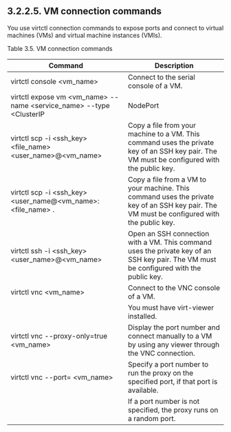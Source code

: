 ## 3.2.2.5. VM connection commands

You use virtctl connection commands to expose ports and connect to virtual machines (VMs) and virtual machine instances (VMIs).

Table 3.5. VM connection commands

| Command                                                                                                      | Description                                                                                                                                                                                         |
|--------------------------------------------------------------------------------------------------------------|-----------------------------------------------------------------------------------------------------------------------------------------------------------------------------------------------------|
| virtctl console <vm\_name>                                                                                    | Connect to the serial console of a VM.                                                                                                                                                              |
| virtctl expose vm  <vm\_name> --name  <service\_name> --type  <ClusterIP|NodePort|LoadBa lancer> --port <port> | Create a service that forwards a designated port of a VM and expose the service on the specified port of the node. Example:  virtctl expose vm rhel9\_vm --name rhel9-ssh --type  NodePort --port 22 |
| virtctl scp -i <ssh\_key>  <file\_name>  <user\_name>@<vm\_name>                                                 | Copy a file from your machine to a VM. This command uses the private key of an SSH key pair. The VM must be configured with the public key.                                                         |
| virtctl scp -i <ssh\_key>  <user\_name@<vm\_name>: <file\_name> .                                                | Copy a file from a VM to your machine. This command uses the private key of an SSH key pair. The VM must be configured with the public key.                                                         |
| virtctl ssh -i <ssh\_key>  <user\_name>@<vm\_name>                                                              | Open an SSH connection with a VM. This command uses the private key of an SSH key pair. The VM must be configured with the public key.                                                              |
| virtctl vnc <vm\_name>                                                                                        | Connect to the VNC console of a VM.                                                                                                                                                                 |
|                                                                                                              | You must have  virt-viewer  installed.                                                                                                                                                              |
| virtctl vnc --proxy-only=true  <vm\_name>                                                                     | Display the port number and connect manually to a VM by using any viewer through the VNC connection.                                                                                                |
| virtctl vnc --port=<port- number> <vm\_name>                                                                  | Specify a port number to run the proxy on the specified port, if that port is available.                                                                                                            |
|                                                                                                              | If a port number is not specified, the proxy runs on a random port.                                                                                                                                 |

